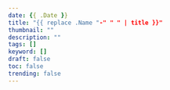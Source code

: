 ```yaml
---
date: {{ .Date }}
title: "{{ replace .Name "-" " " | title }}"
thumbnail: ""
description: ""
tags: []
keyword: []
draft: false
toc: false
trending: false
---
```


